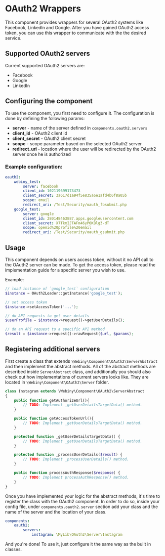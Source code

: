 OAuth2 Wrappers
==============

This component provides wrappers for several OAuth2 systems like Facebook, LinkedIn and Google.
After you have gained OAuth2 access token, you can use this wrapper to communicate with the the desired service.

## Supported OAuth2 servers

Current supported OAuth2 servers are:

* Facebook
* Google
* LinkedIn

## Configuring the component

To use the component, you first need to configure it.
The configuration is done by defining the following params:

- **server** - name of the server defined in `components.oauth2.servers`
- **client_id** - OAuth2 client id
- **client_secret** - OAuth2 client secret
- **scope** - scope parameter based on the selected OAuth2 server
- **redirect_uri** - location where the user will be redirected by the OAuth2 server once he is authorized

### Example configuration:

```yaml
oauth2:
    webiny_test:
        server: facebook
        client_id: 102119699173473
        client_secret: 3a617d1a94f5e835a6e1afd4b6f8a05b
        scope: email
        redirect_uri: /Test/Security/oauth_fbsubmit.php
    google_test:
        server: google
        client_id: 280148463887.apps.googleusercontent.com
        client_secret: X7TkmIJTAFm46yPOKBlg3-dT
        scope: openid%20profile%20email
        redirect_uri: /Test/Security/oauth_gsubmit.php
```

## Usage

This component depends on users access token, without it no API call to the OAuth2 server can be made.
To get the access token, please read the implementation guide for a specific server you wish to use.

Example:
```php
// load instance of `google_test` configuration
$instance = OAuth2Loader::getInstance('google_test');

// set access token
$instance->setAccessToken('...');

// do API requests to get user details
$userProfile = $instance->request()->getUserDetails();

// do an API request to a specific API method
$result = $instance->request()->rawRequest($url, $params);
```

## Registering additional servers

First create a class that extends `\Webiny\Component\OAuth2\ServerAbstract` and then implement the abstract methods.
All of the abstract methods are described inside `ServerAbstract` class, and additionally you should also check out how
implementations of current servers looks like. They are located in `\Webiny\Component\OAuth2\Server` folder.

```php
class Instagram extends \Webiny\Component\OAuth2\ServerAbstract
{
    public function getAuthorizeUrl(){
        // TODO: Implement _getUserDetailsTargetData() method.
    }

    public function getAccessTokenUrl(){
        // TODO: Implement _getUserDetailsTargetData() method.
    }

	protected function _getUserDetailsTargetData() {
		// TODO: Implement _getUserDetailsTargetData() method.
	}

	protected function _processUserDetails($result) {
		// TODO: Implement _processUserDetails() method.
	}

	public function processAuthResponse($response) {
		// TODO: Implement processAuthResponse() method.
	}
}
```

Once you have implemented your logic for the abstract methods, it's time to register the class with the OAuth2 component.
In order to do so, inside your config file, under `components.oauth2.server` section add your class and the name of the
server and the location of your class.

```yaml
components:
    oauth2:
        servers:
            instagram: \MyLib\OAuth2\Server\Instagram
```

And you're done!
To use it, just configure it the same way as the built in classes.